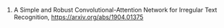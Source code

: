 1. A Simple and Robust Convolutional-Attention Network for Irregular Text Recognition, <a>https://arxiv.org/abs/1904.01375
